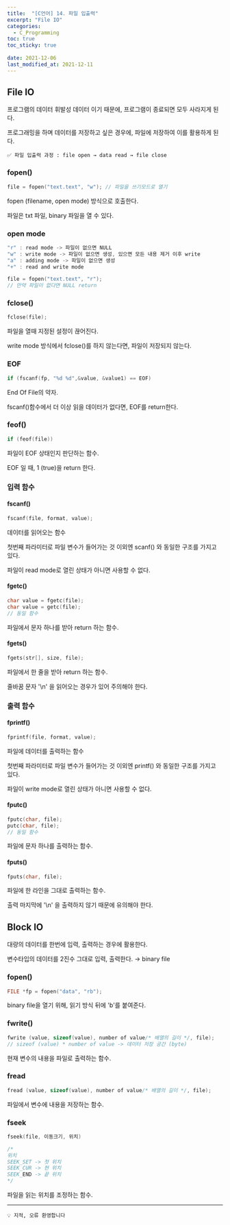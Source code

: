 ```yaml
---
title:  "[C언어] 14. 파일 입출력"
excerpt: "File IO"
categories:
  - C_Programming
toc: true
toc_sticky: true
 
date: 2021-12-06
last_modified_at: 2021-12-11
---
```


## File IO

프로그램의 데이터 휘발성 데이터 이기 때문에, 프로그램이 종료되면 모두 사라지게 된다. 

프로그래밍을 하며 데이터를 저장하고 싶은 경우에, 파일에 저장하여 이를 활용하게 된다.

```
✅ 파일 입출력 과정 : file open → data read → file close

```

### fopen()

```c
file = fopen("text.text", "w"); // 파일을 쓰기모드로 열기
```

fopen (filename, open mode) 방식으로 호출한다. 

파일은 txt 파일, binary 파일을 열 수 있다.

### open mode

```c
"r" : read mode -> 파일이 없으면 NULL
"w" : write mode -> 파일이 없으면 생성, 있으면 모든 내용 제거 이후 write
"a" : adding mode -> 파일이 없으면 생성
"+" : read and write mode

file = fopen("text.text", "r"); 
// 만약 파일이 없다면 NULL return 
```

### fclose()

```c
fclose(file);
```

파일을 열때 지정된 설정이 끊어진다. 

write mode 방식에서 fclose()를 하지 않는다면, 파일이 저장되지 않는다.

### EOF

```c
if (fscanf(fp, "%d %d",&value, &value1) == EOF)
```

End Of File의 약자.

fscanf()함수에서 더 이상 읽을 데이터가 없다면, EOF를 return한다. 

### feof()

```c
if (feof(file))
```

파일이 EOF 상태인지 판단하는 함수.

EOF 일 때, 1 (true)을 return 한다.

### 입력 함수

#### fscanf()

```c
fscanf(file, format, value);
```

데이터를 읽어오는 함수

첫번째 파라미터로 파일 변수가 들어가는 것 이외엔 scanf() 와 동일한 구조를 가지고 있다.

파일이 read mode로 열린 상태가 아니면 사용할 수 없다.

#### fgetc()

```c
char value = fgetc(file);
char value = getc(file);
// 동일 함수
```

파일에서 문자 하나를 받아 return 하는 함수.

#### fgets()

```c
fgets(str[], size, file);
```

파일에서 한 줄을 받아 return 하는 함수.

줄바꿈 문자 '\n' 을 읽어오는 경우가 있어 주의해야 한다.

### 출력 함수

#### fprintf()

```c
fprintf(file, format, value);
```

파일에 데이터를 출력하는 함수

첫번째 파라미터로 파일 변수가 들어가는 것 이외엔 printf() 와 동일한 구조를 가지고 있다.

파일이 write mode로 열린 상태가 아니면 사용할 수 없다.

#### fputc()

```c
fputc(char, file);
putc(char, file);
// 동일 함수
```

파일에 문자 하나를 출력하는 함수.

#### fputs()

```c
fputs(char, file);
```

파일에 한 라인을 그대로 출력하는 함수.

출력 마지막에 '\n' 을 출력하지 않기 때문에 유의해야 한다.

## Block IO

대량의 데이터를 한번에 입력, 출력하는 경우에 활용한다.

변수타입의 데이터를 2진수 그대로 입력, 출력한다. → binary file 

### fopen()

```c
FILE *fp = fopen("data", "rb");
```

binary file을 열기 위해, 읽기 방식 뒤에 'b'를 붙여준다.

### fwrite()

```c
fwrite (value, sizeof(value), number of value/* 배열의 길이 */, file);
// sizeof (value) * number of value -> 데이터 저장 공간 (byte)
```

현재 변수의 내용을 파일로 출력하는 함수.

### fread

```c
fread (value, sizeof(value), number of value/* 배열의 길이 */, file);
```

파일에서 변수에 내용을 저장하는 함수.

### fseek

```c
fseek(file, 이동크기, 위치)

/*
위치 
SEEK_SET -> 첫 위치
SEEK_CUR -> 현 위치
SEEK_END -> 끝 위치
*/
```

파일을 읽는 위치를 조정하는 함수.


---
```
💡 지적, 오류 환영합니다
```
